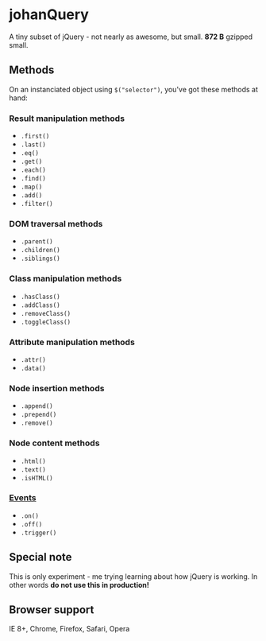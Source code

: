 # johanQuery
A tiny subset of jQuery - not nearly as awesome, but small. __872 B__ gzipped small.

## Methods
On an instanciated object using `$("selector")`, you've got these methods at hand:

### Result manipulation methods
* `.first()`
* `.last()`
* `.eq()`
* `.get()`
* `.each()`
* `.find()`
* `.map()`
* `.add()`
* `.filter()`

### DOM traversal methods
* `.parent()`
* `.children()`
* `.siblings()`

### Class manipulation methods
* `.hasClass()`
* `.addClass()`
* `.removeClass()`
* `.toggleClass()`

### Attribute manipulation methods
* `.attr()`
* `.data()`

### Node insertion methods
* `.append()`
* `.prepend()`
* `.remove()`

### Node content methods
* `.html()`
* `.text()`
* `.isHTML()`

### [Events](http://en.wikipedia.org/wiki/DOM_events#Events)
* `.on()`
* `.off()`
* `.trigger()`

## Special note
This is only experiment - me trying learning about how jQuery is working. In other words __do not use this in production!__

## Browser support
IE 8+, Chrome, Firefox, Safari, Opera